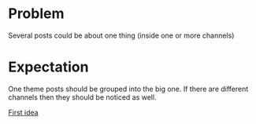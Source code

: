 # Problem
Several posts could be about one thing (inside one or more channels)
# Expectation
One theme posts should be grouped into the big one. If there are different channels then they should be noticed as well.

[First idea](https://www.perplexity.ai/search/which-ai-could-group-of-the-po-71WFjoeaTKuA64TspPB9xQ#5)